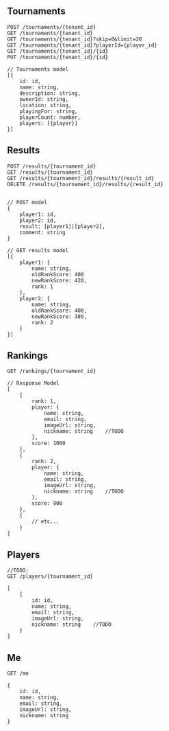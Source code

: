 
## Tournaments

    POST /tournaments/{tenant_id}
    GET /tournaments/{tenant_id}
    GET /tournaments/{tenant_id}?skip=0&limit=20
    GET /tournaments/{tenant_id}?playerId={player_id}
    GET /tournaments/{tenant_id}/{id}
    PUT /tournaments/{tenant_id}/{id}

    // Tournaments model
    [{
        id: id,
        name: string,
        description: string,
        ownerId: string,
        location: string,
        playingFor: string,
        playerCount: number,
        players: [{player}]
    }]

## Results

    POST /results/{tournament_id}
    GET /results/{tournament_id}
    GET /results/{tournament_id}/results/{result_id}
    DELETE /results/{tournament_id}/results/{result_id}


    // POST model
    {
        player1: id,
        player2: id,
        result: [player1]|[player2],
        comment: string
    }

    // GET results model
    [{
        player1: {
            name: string,
            oldRankScore: 400 
            newRankScore: 420,
            rank: 1
        },
        player2: {
            name: string,
            oldRankScore: 400,
            newRankScore: 380,
            rank: 2
        }
    }]

## Rankings

    GET /rankings/{tournament_id}

    // Response Model
    [
        {
            rank: 1,
            player: {
                name: string,
                email: string,
                imageUrl: string,
                nickname: string    //TODO
            },
            score: 1000
        },
        {
            rank: 2,
            player: {
                name: string,
                email: string,
                imageUrl: string,
                nickname: string    //TODO
            },
            score: 900
        },
        {
            // etc...
        }
    ]

## Players

    //TODO: 
    GET /players/{tournament_id}

    [
        {
            id: id,
            name: string,
            email: string,
            imageUrl: string,
            nickname: string    //TODO
        }
    ]

## Me
    
    GET /me

    {
        id: id,
        name: string,
        email: string,
        imageUrl: string,
        nickname: string
    }

